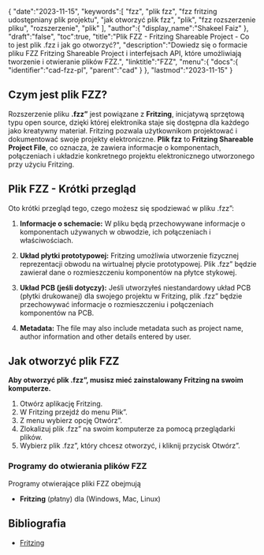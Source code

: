 {
   "date":"2023-11-15",
   "keywords":[
"fzz",
"plik fzz",
"fzz fritzing udostępniany plik projektu",
"jak otworzyć plik fzz",
"plik",
"fzz rozszerzenie pliku",
"rozszerzenie",
"plik"
],
   "author":{
      "display_name":"Shakeel Faiz"
},
   "draft":"false",
   "toc":true,
   "title":"Plik FZZ - Fritzing Shareable Project - Co to jest plik .fzz i jak go otworzyć?",
   "description":"Dowiedz się o formacie pliku FZZ Fritzing Shareable Project i interfejsach API, które umożliwiają tworzenie i otwieranie plików FZZ.",
   "linktitle":"FZZ",
   "menu":{
      "docs":{
         "identifier":"cad-fzz-pl",
         "parent":"cad"
}
},
   "lastmod":"2023-11-15"
}

## Czym jest plik FZZ?

Rozszerzenie pliku **.fzz”** jest powiązane z **Fritzing**, inicjatywą sprzętową typu open source, dzięki której elektronika staje się dostępna dla każdego jako kreatywny materiał. Fritzing pozwala użytkownikom projektować i dokumentować swoje projekty elektroniczne. **Plik fzz** to **Fritzing Shareable Project File**, co oznacza, że zawiera informacje o komponentach, połączeniach i układzie konkretnego projektu elektronicznego utworzonego przy użyciu Fritzing.

## Plik FZZ - Krótki przegląd

Oto krótki przegląd tego, czego możesz się spodziewać w pliku .fzz”:

1.  **Informacje o schemacie:** W pliku będą przechowywane informacje o komponentach używanych w obwodzie, ich połączeniach i właściwościach.
    
2.  **Układ płytki prototypowej:** Fritzing umożliwia utworzenie fizycznej reprezentacji obwodu na wirtualnej płycie prototypowej. Plik .fzz” będzie zawierał dane o rozmieszczeniu komponentów na płytce stykowej.
    
3.  **Układ PCB (jeśli dotyczy):** Jeśli utworzyłeś niestandardowy układ PCB (płytki drukowanej) dla swojego projektu w Fritzing, plik .fzz” będzie przechowywać informacje o rozmieszczeniu i połączeniach komponentów na PCB.
    
4.  **Metadata:** The file may also include metadata such as project name, author information and other details entered by user.

## Jak otworzyć plik FZZ

**Aby otworzyć plik .fzz”, musisz mieć zainstalowany Fritzing na swoim komputerze.**

1. Otwórz aplikację Fritzing.
2. W Fritzing przejdź do menu Plik”.
3. Z menu wybierz opcję Otwórz”.
4. Zlokalizuj plik .fzz” na swoim komputerze za pomocą przeglądarki plików.
5. Wybierz plik .fzz”, który chcesz otworzyć, i kliknij przycisk Otwórz”.

### Programy do otwierania plików FZZ

Programy otwierające pliki FZZ obejmują

- **Fritzing** (płatny) dla (Windows, Mac, Linux)

## Bibliografia
* [Fritzing](https://fritzing.org/)



